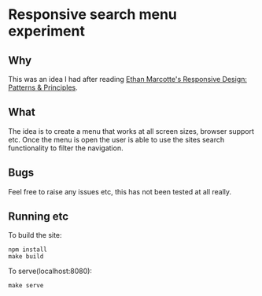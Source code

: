 # Responsive search menu experiment

## Why

This was an idea I had after reading [Ethan Marcotte's Responsive Design: Patterns & Principles](abookapart.com/products/responsive-design-patterns-principles).

## What

The idea is to create a menu that works at all screen sizes, browser support etc. Once the menu is open the user is able to use the sites search functionality to filter the navigation.

## Bugs

Feel free to raise any issues etc, this has not been tested at all really.

## Running etc

To build the site:
```
npm install
make build
```

To serve(localhost:8080):
```
make serve
```
